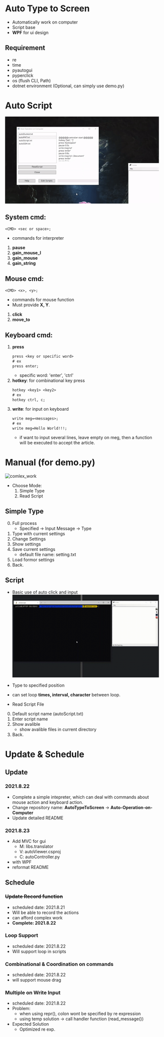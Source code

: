 # Auto Type to Screen
- Automatically work on computer
- Script base
- **WPF** for ui design


## Requirement
- re
- time
- pyautogui
- pyperclick
- os (flush CLI, Path)
- dotnet environment (Optional, can simply use demo.py)




# Auto Script
![WPF_example](https://github.com/lyz508/Auto-Operation-on-Computer/blob/master/resources/WPF_example.gif)
## System cmd:
```
<CMD> <sec or space>;
```
- commands for interpreter
1. **pause**
2. **gain_mouse_l**
3. **gain_mouse**
4. **gain_string**
## Mouse cmd:
```
<CMD> <x>, <y>;
```
- commands for mouse function
- Must provide **X, Y**.
1. **click**
2. **move_to**
## Keyboard cmd:
1. **press**
    ```
    press <key or specific word>
    # ex
    press enter;
    ```
    - specific word: 'enter', 'ctrl'
2. **hotkey**: for combinational key press
    ```
    hotkey <key1> <key2>
    # ex
    hotkey ctrl, c;
    ```
3. **write**: for input on keyboard
    ```
    write meg=<messages>;
    # ex
    write meg=Hello World!!!;
    ```
    - if want to input several lines, leave empty on meg, then a function will be executed to accept the article.



# Manual (for demo.py)
![comlex_work](https://github.com/lyz508/Auto-Operation-on-Computer/blob/master/resources/auto_show.gif)
- Choose Mode:
    1. Simple Type      
    2. Read Script
## Simple Type
0. Full process
    - Specified -> Input Message -> Type
1. Type with current settings
2. Change Settings
3. Show settings
4. Save current settings
    - default file name: setting.txt
5. Load formor settings
6. Back.
## Script
- Basic use of auto click and input
![full_process](https://github.com/lyz508/Auto-Operation-on-Computer/blob/master/resources/autoType_full_process.gif)
- Type to specified position
- can set loop **times, interval, character** between loop.

- Read Script File
0. Default script name (autoScript.txt)
1. Enter script name
2. Show avalible
    - show avalible files in current directory
3. Back.


# Update & Schedule
## Update
### 2021.8.22
- Complete a simple intepreter, which can deal with commands about mouse action and keyboard action.
- Change repository name: **AutoTypeToScreen** -> **Auto-Operation-on-Computer**
- Update detailed README
### 2021.8.23
- Add MVC for gui
    - M: libs.translator
    - V: autoViewer.csproj
    - C: autoController.py
- with WPF
- reformat README

## Schedule
### ~~Update Record function~~
- scheduled date: 2021.8.21
- Will be able to record the actions
- can afford complex work
- **Complete: 2021.8.22**
### Loop Support
- scheduled date: 2021.8.22
- Will support loop in scripts
### Combinational & Coordination on commands
- scheduled date: 2021.8.22
- will support mouse drag
### Multiple on Write Input
- scheduled date: 2021.8.22
- Problem:
    - when using repr(), colon wont be specified by re expression
    - using temp solution -> call handler function (read_message())
- Expected Solution
    - Optimized re exp.